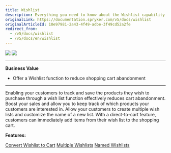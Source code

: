 ```yaml
---
title: Wishlist
description: Everything you need to know about the Wishlist capability.
originalLink: https://documentation.spryker.com/v5/docs/wishlist
originalArticleId: 10e97981-2a43-4f49-adbe-3f49cd52a2fe
redirect_from:
  - /v5/docs/wishlist
  - /v5/docs/en/wishlist
---
```


<div class='feature-text'>
    <div class='feature-images'>
    <img class="light-mode" src="https://spryker.s3.eu-central-1.amazonaws.com/docs/Document+360/Capabilities+icons/light/wishlist.svg"/>
    <img class="dark-mode" src="https://spryker.s3.eu-central-1.amazonaws.com/docs/Document+360/Capabilities+icons/dark/wishlist.svg"/>
    </div>
    <div class="feature-text-wrap">

***
**Business Value**
* Offer a Wishlist function to reduce shopping cart abandonment
***

Enabling your customers to track and save the products they wish to purchase through a wish list function effectively reduces cart abandonment. Boost your sales and allow you to keep track of which products your customers are interested in. Allow your customers to create multiple wish lists and customize the name of a new list. With a direct-to-cart feature, customers can immediately add items from their wish list to the shopping cart.
</div>
</div>

**Features:**
<div>
<a class="feature-link" href="https://documentation.spryker.com/docs/en/convert-wishlist-cart">Convert Wishlist to Cart</a>
<a class="feature-link" href="https://documentation.spryker.com/docs/en/multiple-wishlists">Multiple Wishlists</a>
<a class="feature-link" href="https://documentation.spryker.com/docs/en/named-wishlists">Named Wishlists</a>    
    </div>
